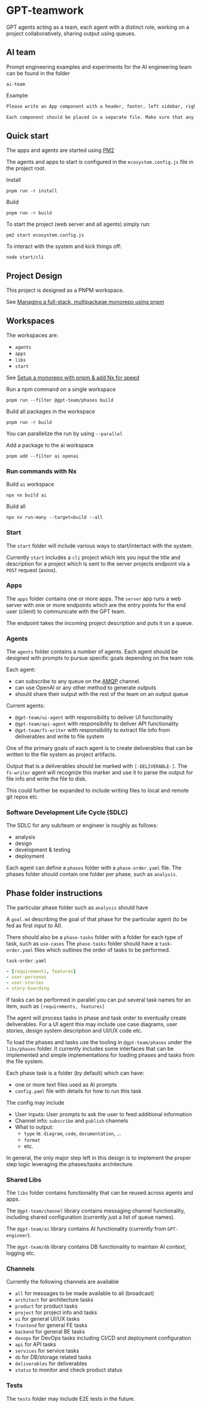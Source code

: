 # GPT-teamwork

GPT agents acting as a team, each agent with a distinct role, working on a project collaboratively, sharing output using queues.

## AI team

Prompt engineering examples and experiments for the AI engineering team can be found in the folder

`ai-team`

Example:

```txt
Please write an App component with a header, footer, left sidebar, right sidebar and top menu with navigation to sub pages. The page should have a React Router with an Outlet to display each page routed to.

Each component should be placed in a separate file. Make sure that any component or functionality that is reused in multiple components is extracted into its own file and referenced. 
```

## Quick start

The apps and agents are started using [PM2](https://pm2.keymetrics.io/docs/usage/quick-start/)

The agents and apps to start is configured in the `ecosystem.config.js` file in the project root.

Install

`pnpm run -r install`

Build

`pnpm run -r build`

To start the project (web server and all agents) simply run:

`pm2 start ecosystem.config.js`

To interact with the system and kick things off:

`node start/cli`

## Project Design

This project is designed as a PNPM workspace.

See [Managing a full-stack, multipackage monorepo using pnpm](https://blog.logrocket.com/managing-full-stack-monorepo-pnpm/)

## Workspaces

The workspaces are:

- `agents`
- `apps`
- `libs`
- `start`

See [Setup a monorepo with pnpm & add Nx for speed](https://blog.nrwl.io/setup-a-monorepo-with-pnpm-workspaces-and-speed-it-up-with-nx-bc5d97258a7e)

Run a npm command on a single workspace

`pnpm run --filter @gpt-team/phases build`

Build all packages in the workspace

`pnpm run -r build`

You can parallelize the run by using `--parallel`

Add a package to the ai workspace

`pnpm add --filter ai openai`

### Run commands with Nx

Build `ai` workspace

`npx nx build ai`

Build all

`npx nx run-many --target=build --all`

### Start

The `start` folder will include various ways to start/intertact with the system.

Currently `start` includes a `cli` project which lets you input the title and description for a project which is sent to the server projects endpoint via a `POST` request (axios).

### Apps

The `apps` folder contains one or more apps.
The `server` app runs a web server with one or more endpoints which are the entry points for the end user (client) to communicate with the GPT team.

The endpoint takes the incoming project description and puts it on a queue.

### Agents

The `agents` folder contains a number of agents. Each agent should be designed with prompts to pursue specific goals depending on the team role.

Each agent: 
- can subscribe to any queue on the [AMQP](https://www.npmjs.com/package/amqplib) channel.
- can use OpenAI or any other method to generate outputs
- should share their output with the rest of the team on an output queue

Current agents:

- `@gpt-team/ui-agent` with responsibility to deliver UI functionality
- `@gpt-team/api-agent` with responsibility to deliver API functionality
- `@gpt-team/fs-writer` with responsibility to extract file info from deliverables and write to file system
  
One of the primary goals of each agent is to create deliverables that can be written to the file system as project artifacts.

Output that is a deliverables should be marked with `[-DELIVERABLE-]`. The `fs-writer` agent will recognize this marker and use it to parse the output for file info and write the file to disk.

This could further be expanded to include writing files to local and remote git repos etc.  

### Software Development Life Cycle (SDLC)

The SDLC for any sub/team or engineer is roughly as follows:

- analysis
- design
- development & testing
- deployment

Each agent can define a `phases` folder with a `phase-order.yaml` file.
The phases folder should contain one folder per phase, such as `analysis`.

## Phase folder instructions

The particular phase folder such as `analysis` should have

A `goal.md` describing the goal of that phase for the particular agent (to be fed as first input to AI).

There should also be a `phase-tasks` folder with a folder for each type of task, such as `use-cases` 
The `phase-tasks` folder should have a `task-order.yaml` files which outlines the order of tasks to be performed.

`task-order.yaml`

```yaml
- [requirements, features]
- user-personas
- user-stories
- story-boarding
```

If tasks can be performed in parallel you can put several task names for an item, such as `[requirements, features]`

The agent will process tasks in phase and task order to eventually create deliverables. 
For a UI agent this may include use case diagrams, user stories, design system description and UI/UX code etc.

To load the phases and tasks use the tooling in `@gpt-team/phases` under the `libs/phases` folder.
It currently includes some interfaces that can be implemented and simple implementations for loading phases and tasks from the file system.

Each phase task is a folder (by default) which can have:

- one or more text files used as AI prompts
- `config.yaml` file with details for how to run this task

The config may include

- User inputs: User prompts to ask the user to feed additional information
- Channel info: `subscribe` and `publish` channels 
- What to output: 
  - `type` ie. `diagram`, `code`, `documentation`, ...
  - `format` 
  - etc.

In general, the only major step left in this design is to implement the proper step logic leveraging the phases/tasks architecture.

### Shared Libs

The `libs` folder contains functionality that can be reused across agents and apps.

The `@gpt-team/channel` library contains messaging channel functionality, including shared configuration (currently just a list of queue names).

The `@gpt-team/ai` library contains AI functionality (currently from `GPT-engineer`).

The `@gpt-team/db` library contains DB functionality to maintain AI context, logging etc.

### Channels

Currently the following channels are available

- `all` for messages to be made available to all (broadcast)
- `architect` for architecture tasks
- `product` for product tasks
- `project` for project info and tasks
- `ui` for general UI/UX tasks
- `frontend` for general FE tasks
- `backend` for general BE tasks
- `devops` for DevOps tasks including CI/CD and deployment configuration
- `api` for API tasks
- `services` for service tasks
- `db` for DB/storage related tasks
- `deliverables` for deliverables
- `status` to monitor and check product status

### Tests

The `tests` folder may include E2E tests in the future. 

